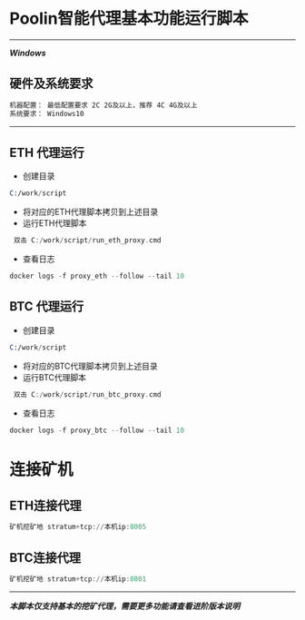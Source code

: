 # Poolin智能代理基本功能运行脚本

---
***Windows***
## 硬件及系统要求
```asm
机器配置： 最低配置要求 2C 2G及以上，推荐 4C 4G及以上
系统要求： Windows10
```
---
## ETH 代理运行
- 创建目录
 ```asm
 C:/work/script
```
- 将对应的ETH代理脚本拷贝到上述目录
- 运行ETH代理脚本
```asm
 双击 C:/work/script/run_eth_proxy.cmd
```
- 查看日志
```asm
docker logs -f proxy_eth --follow --tail 10
```

## BTC 代理运行
- 创建目录
 ```asm
C:/work/script
```
- 将对应的BTC代理脚本拷贝到上述目录
- 运行BTC代理脚本
```asm
 双击 C:/work/script/run_btc_proxy.cmd
```
- 查看日志
```asm
docker logs -f proxy_btc --follow --tail 10
```

# 连接矿机
## ETH连接代理
```asm
矿机挖矿地 stratum+tcp://本机ip:8005
```
## BTC连接代理
```asm
矿机挖矿地 stratum+tcp://本机ip:8001
```
---
***本脚本仅支持基本的挖矿代理，需要更多功能请查看进阶版本说明***